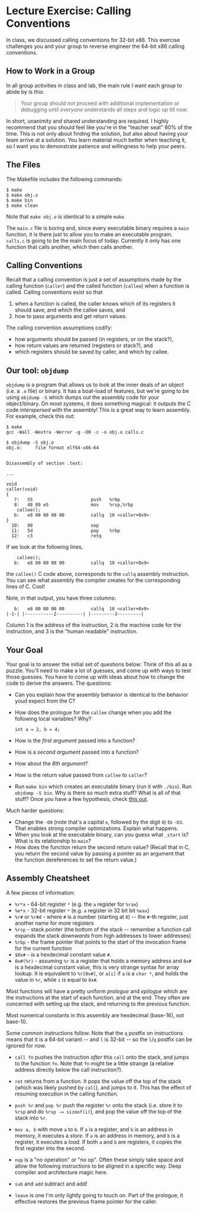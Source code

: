 # Lecture Exercise: Calling Conventions

In class, we discussed calling conventions for 32-bit x86.
This exercise challenges you and your group to reverse engineer the 64-bit x86 calling conventions.

## How to Work in a Group

In all group activities in class and lab, the main rule I want each group to abide by is this:

> Your group should *not* proceed with additional implementation or debugging until *everyone* understands all steps and logic up till now.

In short, unanimity and shared understanding are required.
I highly recommend that you should feel like you're in the "teacher seat" 60% of the time.
This is not only about finding the solution, but also about having your team arrive at a solution.
You learn material much better when teaching it, so I want you to demonstrate patience and willingness to help your peers.

## The Files

The Makefile includes the following commands:

```
$ make
$ make obj.o
$ make bin
$ make clean
```

Note that `make obj.o` is identical to a simple `make`.

The `main.c` file is boring and, since every executable binary requires a `main` function, it is there just to allow you to make an executable program.
`calls.c` is going to be the main focus of today.
Currently it only has one function that calls another, which then calls another.

## Calling Conventions

Recall that a calling convention is just a set of assumptions made by the calling function (`caller`) and the called function (`callee`) when a function is called.
Calling conventions exist so that

1. when a function is called, the caller knows which of its registers it should save, and which the callee saves, and
2. how to pass arguments and get return values.

The calling convention assumptions codify:

- how arguments should be passed (in registers, or on the stack?),
- how return values are returned (registers or stack?), and
- which registers should be saved by caller, and which by callee.

## Our tool: `objdump`

`objdump` is a program that allows us to look at the inner deals of an object (i.e. a `.o` file) or binary.
It has a boat-load of features, but we're going to be using `objdump -S` which dumps out the assembly code for your object/binary.
On most systems, it does something magical: it outputs the C code *interspersed* with the assembly!
This is a great way to learn assembly.
For example, check this out:

```
$ make
gcc -Wall -Wextra -Werror -g -O0 -c -o obj.o calls.c

$ objdump -S obj.o
obj.o:     file format elf64-x86-64


Disassembly of section .text:

...

void
caller(void)
{
   7:	55                   	push   %rbp
   8:	48 89 e5             	mov    %rsp,%rbp
	callee();
   b:	e8 00 00 00 00       	callq  10 <caller+0x9>
}
  10:	90                   	nop
  11:	5d                   	pop    %rbp
  12:	c3                   	retq
```

If we look at the following lines,

```
	callee();
   b:	e8 00 00 00 00       	callq  10 <caller+0x9>
```

the `callee()` C code above, corresponds to the `callq` assembly instruction.
You can see what assembly the compiler creates for the corresponding lines of C.
Cool!

Note, in that output, you have three columns:

```
   b:	e8 00 00 00 00       	callq  10 <caller+0x9>
|-1-| |-----------2----------| |---------3---------|
```

Column 1 is the address of the instruction, 2 is the machine code for
the instruction, and 3 is the "human readable" instruction.

## Your Goal

Your goal is to answer the initial set of questions below:
Think of this all as a puzzle.
You'll need to make a lot of guesses, and come up with ways to test those guesses.
You have to come up with ideas about how to change the code to derive the answers.
The questions:

- Can you explain how the assembly behavior is identical to the behavior youd expect from the C?
- How does the prologue for the `callee` change when you add the following local variables? Why?

	```
	int a = 2, b = 4;
	```
	
- How is the *first argument* passed into a function?
- How is a *second argument* passed into a function?
- How about the *8th argument*?
- How is the return value passed from `callee` to `caller`?
- Run `make bin` which creates an executable binary (run it with `./bin`).
	Run `objdump -S bin`.
	Why is there so much extra stuff? 
	What is all of that stuff?
	Once you have a few hypothesis, check [this out](http://dbp-consulting.com/tutorials/debugging/linuxProgramStartup.html).

Much harder questions:

- Change the `-O0` (note that's a capital `o`, followed by the digit `0`) to `-O3`.
	That enables strong compiler optimizations.
	Explain what happens.
- When you look at the executable binary, can you guess what `_start` is?
	What is its relationship to `main`?
- How does the function return the second return value?
	(Recall that in C, you return the second value by passing a pointer as an argument that the function dereferences to set the return value.)

## Assembly Cheatsheet

A few pieces of information:

- `%r*x` - 64-bit register `*` (e.g. the `a` register for `%rax`)
- `%e*x` - 32-bit register `*` (e.g. `a` register in 32 bit bit `%eax`)
- `%r#` or `%r#d` - where `#` is a number (starting at `8`) -- the `#`-th register, just another name for more registers
- `%rsp` - stack pointer (the bottom of the stack -- remember a function call expands the stack *downwards* from high addresses to lower addresses)
- `%rbp` - the frame pointer that points to the start of the invocation frame for the current function
- `$0x#` - is a hexdecimal constant value `#`.
- `0x#(%r)` - assuming `%r` is a register that holds a memory address and `0x#` is a hexdecimal constant value, this is very strange syntax for array lookup.
	It is equivalent to `%r[0x#]`, or `a[i]` if `a` is a `char *`, and holds the value in `%r`, while `i` is equal to `0x#`.

Most functions will have a pretty uniform *prologue* and *epilogue* which are the instructions at the start of each function, and at the end.
They often are concerned with setting up the stack, and returning to the previous function.

Most numerical constants in this assembly are hexdecimal (base-16), not base-10.

Some common instructions follow.
Note that the `q` postfix on instructions means that it is a 64-bit variant -- and `l` is 32-bit -- so the `l`/`q` postfix can be ignored for now.

- `call fn` pushes the instruction *after* this `call` onto the stack, and jumps to the function `fn`.
	Note that `fn` might be a little strange (a relative address directly below the call instruction?).
- `ret` returns from a function.
	It pops the value off the top of the stack (which was likely pushed by `call`), and jumps to it.
	This has the effect of resuming execution in the calling function.
- `push %r` and `pop %r` push the register `%r` onto the stack (i.e. store it to `%rsp` and do `%rsp -= sizeof(i)`), and pop the value off the top of the stack into `%r`.
- `mov a, b` with move `a` to `b`.
	If `a` is a register, and `b` is an address in memory, it executes a *store*.
	If `a` is an address in memory, and `b` is a register, it executes a *load*.
	If both `a` and `b` are registers, it copies the first register into the second.
- `nop` is a "no operation" or "no op".
	Often these simply take space and allow the following instructions to be aligned in a specific way.
	Deep compiler and architecture magic here.
- `sub` and `add` subtract and add!

- `leave` is one I'm only lightly going to touch on.
	Part of the prologue, it effective restores the previous frame pointer for the caller.
